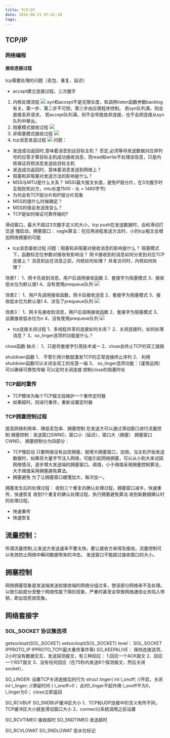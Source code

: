 ```yaml
---
title: TCP/IP
date: 2016-06-21 07:41:18
tags:
---
```

## TCP/IP
### 网络编程
#### 接收连接过程
tcp需要处理的问题（丢包、重复、延迟）
- accept建立连接过程，三次握手
1. 内核处理流程
![](http://www.geesugar.com/BlogImg/sanciwoshou.png)
syn和accept不是无限长度，和调用listen函数参数backlog有关，第一步、第二步不可控，第三步由应用程序控制。
若syn队列满，则会直接丢弃请求。
若accept队列满，则不会导致放弃连接，也不会把连接从syn队列中移出。
2. 阻塞模式接收过程
![](http://www.geesugar.com/BlogImg/zusaimoshishi.png)
3. 非阻塞模式接收过程
![](http://www.geesugar.com/BlogImg/feizusaimoshi.png)
4. tcp消息发送过程
![](http://www.geesugar.com/BlogImg/tcpxiaoxiguocheng.png)
问题：
- 发送成功返回时,意味着消息到达目标主机？
	否定,必须等待发送数据对应序列号的应答才算目标主机成功接收消息，而read和write不处理该信息，只是内核保证将把消息发送给目标主机
- 发送成功返回时，意味着消息发送到网络上？
- 阻塞和非阻塞对发送方法的影响是什么？
- MSS与MTU是什么关系？ 
	MSS(最大报文长度，避免IP层分片，在3次握手时互相告知对方，mtu长度1500 - 头 = 1460字节)
- 为何会有TCP层分片和IP层分片现象
- MSS的值什么时候确定？
- MSS的值会发送改变么？
- TCP是如何保证可靠传输的?

滑动窗口，最大不超过3次握手定义的大小，tcp push在发送数据时，会和滑动打交道
慢启动，拥塞窗口：
nagle算法：在应用进程发送方法时，小的tcp报文会增加网络拥塞的可能 

- tcp消息接收过程
问题：阻塞和非阻塞对接收消息的影响是什么？
阻塞模式下，函数标志位参数对接收有影响没？
网卡接收到的消息如何分发到对应TCP连接上？
消息到达在消息之前，内核如何处理？
并发访问时，内核如何处理？

场景1：
1、网卡先收到消息，用户后调用接收函数
2、套接字为阻塞模式
3、接收低水位为默认值1
4、没有使用prequeue队列
![](http://www.geesugar.com/BlogImg/tcpjieshouxiaoxi.png)

场景2：
1、用户先调用接收函数，网卡后接收消息
2、套接字为阻塞模式
3、接收低水位为默认值1
4、涉及了prequeue队列
![](http://www.geesugar.com/BlogImg/tcpjieshouxiaoxi1.png)

场景3：
1、网卡先接收到消息，用户后调用接收函数
2、套接字为阻塞模式
3、设置接收低水位为n
4、没有使用prequeue队列
![](http://www.geesugar.com/BlogImg/tcpjieshouxiaoxi2.png)


- tcp连接关闭过程
1、多线程共享的连接如何关闭？
2、关闭连接时，如何处理消息？
3、so_linger选项的功能是什么？

close函数
缺点：
1、只是将套接字引用技术减一
2、close会终止TCP的双工链路

shutdown函数
1、 不管引用计数就激发TCP的正常连接终止序列
2、 利用shutdown函数可以关闭全双工的任意一端
3、 so_linger选项功能：（谨慎运用）
    可以确保可靠性传输
	可以定时关闭连接
	控制close的阻塞时长


### TCP超时重传
- TCP模块为每个TCP报文段维护一个重传定时器
- 如果超时，则进行重传，重新设置定时器

### TCP拥塞控制过程
提高网络利用率、降低丢包率、拥塞控制
在发送方可以通过滑动窗口进行流量控制
拥塞控制：发送窗口SWND，窗口小（延迟），窗口大（拥塞）
		拥塞窗口CWND，
拥塞控制分为四部分：
- TCP慢启动
	只要网络没有出现拥塞，就增大拥塞窗口，加倍，当主机开始发送数据时，如果将大量字节注入网络，可能引起网络拥塞，可以从小到大来试探网络情况，逐步增大发送端的拥塞窗口。阈值，小于阈值采用拥塞控制算法，大于阈值采用拥塞避免算法。
- 拥塞避免
	为了让拥塞窗口缓慢加大，每次加一。

拥塞发生后的处理过程：
	收到三个重复的确认处理过程，拥塞窗口减半，快速重传，快速恢复
	收到1个重复的确认处理过程，执行拥塞避免算法
	收到新数据确认时的处理过程。

- 快速重传
- 快速恢复

## 流量控制：
所谓流量控制,让发送方发送速率不要太快，要让接收方来得及接收。流量控制可以有效防止网络中瞬间数据带来的冲击。
发送窗口不能超过接收窗口的大小。

## 拥塞控制
网络拥塞现象是发送端发送给接收端的网络分组过多，使该部分网络来不及处理。以致引起部分至整个网络性能下降的现象，严重时甚至会导致网络通信业务陷入停顿，即出现死锁现象。

## 网络套接字
### SOL_SOCKET 协议簇选项
getsockopt(SOL_SOCKET)
setsockopt(SOL_SOCKET)
level： SOL_SOCKET   IPPROTO_IP  IPPROTO_TCP(最大重传事件等)
SO_KEEPALIVE： 保持连接选项，2小时没有数据交互，发送探测报文，有三种回应：
1.回应一个ACK报文
2、回应一个RST报文
3、没有任何回应（在75秒内发送8个探测报文，然后关闭socket）、

SO_LINGER: 设置TCP关闭连接后的行为
struct linger{
	int l_onoff;		//开启，关闭
	int l_linger;       //滞留时间
}
l_onoff=0； 此时l_linger不起作用
l_onoff不为0， l_linger为0；  close立即返回

SO_RCVBUF SO_SNDBUF缓冲区大小
1、TCP和UDP连接中的含义有所不同，TCP缓冲区大小就是滑动窗口大小
2、connect()系统调用之前设置

SO_RCVTIMEO 接收超时
SO_SNDTIMEO 发送超时

SO_RCVLOWAT SO_SNDLOWAT 低水位标记





